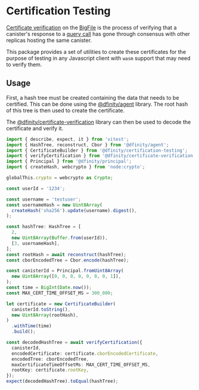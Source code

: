 # Certification Testing

[Certificate verification](https://internetcomputer.org/docs/current/references/ic-interface-spec#canister-signatures) on the [BigFile](https://dfinity.org) is the process of verifying that a canister's response to a [query call](https://internetcomputer.org/docs/current/references/ic-interface-spec#http-query) has gone through consensus with other replicas hosting the same canister.

This package provides a set of utilities to create these certificates for the purpose of testing in any Javascript client with `wasm` support that may need to verify them.

## Usage

First, a hash tree must be created containing the data that needs to be certified. This can be done using the [@dfinity/agent](https://www.npmjs.com/package/@dfinity/agent) library. The root hash of this tree is then used to create the certificate.

The [@dfinity/certificate-verification](https://www.npmjs.com/package/@dfinity/certificate-verification) library can then be used to decode the certificate and verify it.

```typescript
import { describe, expect, it } from 'vitest';
import { HashTree, reconstruct, Cbor } from '@dfinity/agent';
import { CertificateBuilder } from '@dfinity/certification-testing';
import { verifyCertification } from '@dfinity/certificate-verification';
import { Principal } from '@dfinity/principal';
import { createHash, webcrypto } from 'node:crypto';

globalThis.crypto = webcrypto as Crypto;

const userId = '1234';

const username = 'testuser';
const usernameHash = new Uint8Array(
  createHash('sha256').update(username).digest(),
);

const hashTree: HashTree = [
  2,
  new Uint8Array(Buffer.from(userId)),
  [3, usernameHash],
];
const rootHash = await reconstruct(hashTree);
const cborEncodedTree = Cbor.encode(hashTree);

const canisterId = Principal.fromUint8Array(
  new Uint8Array([0, 0, 0, 0, 0, 0, 0, 1]),
);
const time = BigInt(Date.now());
const MAX_CERT_TIME_OFFSET_MS = 300_000;

let certificate = new CertificateBuilder(
  canisterId.toString(),
  new Uint8Array(rootHash),
)
  .withTime(time)
  .build();

const decodedHashTree = await verifyCertification({
  canisterId,
  encodedCertificate: certificate.cborEncodedCertificate,
  encodedTree: cborEncodedTree,
  maxCertificateTimeOffsetMs: MAX_CERT_TIME_OFFSET_MS,
  rootKey: certificate.rootKey,
});
expect(decodedHashTree).toEqual(hashTree);
```
